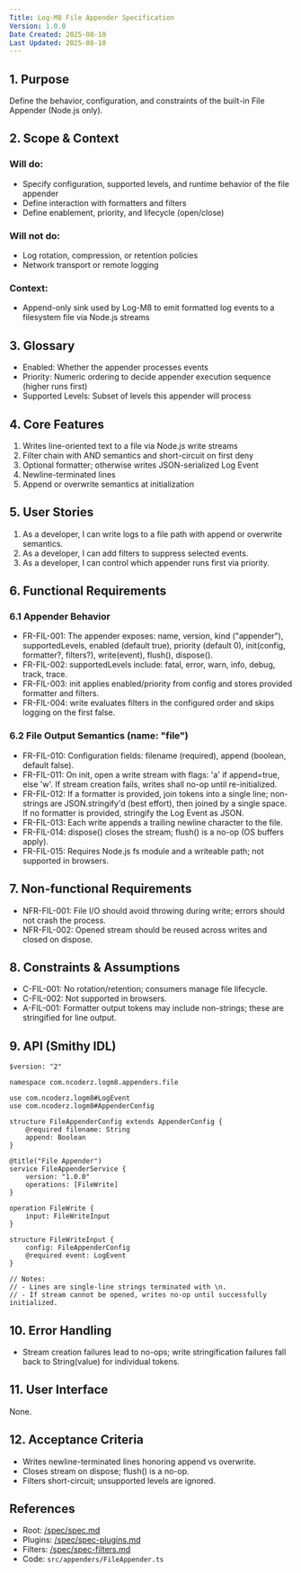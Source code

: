 ```yaml
---
Title: Log-M8 File Appender Specification
Version: 1.0.0
Date Created: 2025-08-10
Last Updated: 2025-08-10
---
```


## 1. Purpose

Define the behavior, configuration, and constraints of the built-in File Appender (Node.js only).

## 2. Scope & Context

### Will do:
- Specify configuration, supported levels, and runtime behavior of the file appender
- Define interaction with formatters and filters
- Define enablement, priority, and lifecycle (open/close)

### Will not do:
- Log rotation, compression, or retention policies
- Network transport or remote logging

### Context:
- Append-only sink used by Log-M8 to emit formatted log events to a filesystem file via Node.js streams

## 3. Glossary

- Enabled: Whether the appender processes events
- Priority: Numeric ordering to decide appender execution sequence (higher runs first)
- Supported Levels: Subset of levels this appender will process

## 4. Core Features

1. Writes line-oriented text to a file via Node.js write streams
2. Filter chain with AND semantics and short-circuit on first deny
3. Optional formatter; otherwise writes JSON-serialized Log Event
4. Newline-terminated lines
5. Append or overwrite semantics at initialization

## 5. User Stories

1. As a developer, I can write logs to a file path with append or overwrite semantics.
2. As a developer, I can add filters to suppress selected events.
3. As a developer, I can control which appender runs first via priority.

## 6. Functional Requirements

### 6.1 Appender Behavior
- FR-FIL-001: The appender exposes: name, version, kind ("appender"), supportedLevels, enabled (default true), priority (default 0), init(config, formatter?, filters?), write(event), flush(), dispose().
- FR-FIL-002: supportedLevels include: fatal, error, warn, info, debug, track, trace.
- FR-FIL-003: init applies enabled/priority from config and stores provided formatter and filters.
- FR-FIL-004: write evaluates filters in the configured order and skips logging on the first false.

### 6.2 File Output Semantics (name: "file")
- FR-FIL-010: Configuration fields: filename (required), append (boolean, default false).
- FR-FIL-011: On init, open a write stream with flags: 'a' if append=true, else 'w'. If stream creation fails, writes shall no-op until re-initialized.
- FR-FIL-012: If a formatter is provided, join tokens into a single line; non-strings are JSON.stringify'd (best effort), then joined by a single space. If no formatter is provided, stringify the Log Event as JSON.
- FR-FIL-013: Each write appends a trailing newline character to the file.
- FR-FIL-014: dispose() closes the stream; flush() is a no-op (OS buffers apply).
- FR-FIL-015: Requires Node.js fs module and a writeable path; not supported in browsers.

## 7. Non-functional Requirements

- NFR-FIL-001: File I/O should avoid throwing during write; errors should not crash the process.
- NFR-FIL-002: Opened stream should be reused across writes and closed on dispose.

## 8. Constraints & Assumptions

- C-FIL-001: No rotation/retention; consumers manage file lifecycle.
- C-FIL-002: Not supported in browsers.
- A-FIL-001: Formatter output tokens may include non-strings; these are stringified for line output.

## 9. API (Smithy IDL)

```smithy
$version: "2"

namespace com.ncoderz.logm8.appenders.file

use com.ncoderz.logm8#LogEvent
use com.ncoderz.logm8#AppenderConfig

structure FileAppenderConfig extends AppenderConfig {
    @required filename: String
    append: Boolean
}

@title("File Appender")
service FileAppenderService {
    version: "1.0.0"
    operations: [FileWrite]
}

operation FileWrite {
    input: FileWriteInput
}

structure FileWriteInput {
    config: FileAppenderConfig
    @required event: LogEvent
}

// Notes:
// - Lines are single-line strings terminated with \n.
// - If stream cannot be opened, writes no-op until successfully initialized.
```

## 10. Error Handling

- Stream creation failures lead to no-ops; write stringification failures fall back to String(value) for individual tokens.

## 11. User Interface

None.

## 12. Acceptance Criteria

- Writes newline-terminated lines honoring append vs overwrite.
- Closes stream on dispose; flush() is a no-op.
- Filters short-circuit; unsupported levels are ignored.

## References

- Root: [/spec/spec.md](/spec/spec.md)
- Plugins: [/spec/spec-plugins.md](/spec/spec-plugins.md)
- Filters: [/spec/spec-filters.md](/spec/spec-filters.md)
- Code: `src/appenders/FileAppender.ts`
